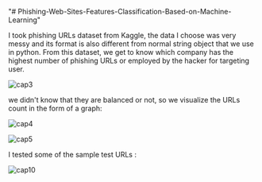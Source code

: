 "# Phishing-Web-Sites-Features-Classification-Based-on-Machine-Learning" 

I took phishing URLs dataset from Kaggle, the data I choose was very messy and its format is also different from normal string object that we use in python. From this dataset, we get to know which company has the highest number of phishing URLs or employed by the hacker for targeting user.

![cap3](https://user-images.githubusercontent.com/39022530/77582834-05710000-6f06-11ea-834e-8d9329ca2926.PNG)

 we didn't know that they are balanced or not, so we visualize the URLs count in the form of a graph:

![cap4](https://user-images.githubusercontent.com/39022530/77582992-4ff27c80-6f06-11ea-900b-199df021cd99.PNG)

![cap5](https://user-images.githubusercontent.com/39022530/77583037-68629700-6f06-11ea-8e1b-3edf142beccc.PNG)

I tested some of the sample test URLs :

![cap10](https://user-images.githubusercontent.com/39022530/77583305-e2931b80-6f06-11ea-9539-38fca7b9334b.PNG)
  
